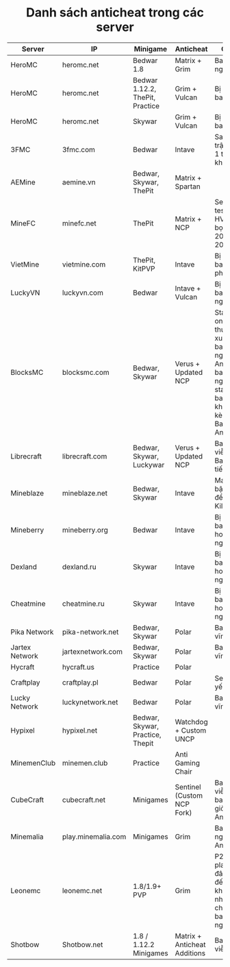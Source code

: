 <div align="center">
  <h1>Danh sách anticheat trong các server</h1>
</div>


| Server         | IP                 | Minigame                         | Anticheat                    | Chú ý                                                                                                                      |
| -------------- | ------------------ | -------------------------------- | ---------------------------- | -------------------------------------------------------------------------------------------------------------------------- |
| HeroMC         | heromc.net         | Bedwar 1.8                       | Matrix + Grim                | Ban IP 7 ngày                                                                                                              |
| HeroMC         | heromc.net         | Bedwar 1.12.2, ThePit, Practice  | Grim + Vulcan                | Bị kick ăn ban 1 giờ                                                                                                       |
| HeroMC         | heromc.net         | Skywar                           | Grim + Vulcan                | Bị kick ăn ban 1 giờ                                                                                                       |
| 3FMC           | 3fmc.com           | Bedwar                           | Intave                       | Sau 2 trận thay 1 tài khoản                                                                                                |
| AEMine         | aemine.vn          | Bedwar, Skywar, ThePit           | Matrix + Spartan             |
| MineFC         | minefc.net         | ThePit                           | Matrix + NCP                 | Server test trình HVH của bọn 2014-2015                                                                                    |
| VietMine       | vietmine.com       | ThePit, KitPVP                   | Intave                       | Bị kick ăn ban 20 phút                                                                                                     |
| LuckyVN        | luckyvn.com        | Bedwar                           | Intave + Vulcan              | Bị kick ăn ban 1 ngày                                                                                                      |
| BlocksMC       | blocksmc.com       | Bedwar, Skywar                   | Verus + Updated NCP          | Staff online thường xuyên, bị ban 1 ngày với Anticheat, ban 7 ngày với staff, bị ban tài khoản kèm thêm Ban IP, có AntiVPN |
| Librecraft     | librecraft.com     | Bedwar, Skywar, Luckywar         | Verus + Updated NCP          | Ban vĩnh viễn + Ban IP 6 tiếng                                                                                             |
| Mineblaze      | mineblaze.net      | Bedwar, Skywar                   | Intave                       | Matrix chỉ bật Bot để check KillAura                                                                                       |
| Mineberry      | mineberry.org      | Bedwar                           | Intave                       | Bị kick ăn ban 6 giờ hoặc 1 ngày                                                                                           |
| Dexland        | dexland.ru         | Skywar                           | Intave                       | Bị kick ăn ban 6 giờ hoặc 1 ngày                                                                                           |
| Cheatmine      | cheatmine.ru       | Skywar                           | Intave                       | Bị kick ăn ban 6 giờ hoặc 1 ngày                                                                                           |
| Pika Network   | pika-network.net   | Bedwar, Skywar                   | Polar                        | Ban IP vĩnh viễn                                                                                                           |
| Jartex Network | jartexnetwork.com  | Bedwar, Skywar                   | Polar                        | Ban IP vĩnh viễn                                                                                                           |
| Hycraft        | hycraft.us         | Practice                         | Polar                        |                                                                                                                            |
| Craftplay      | craftplay.pl       | Bedwar                           | Polar                        | Setting yếu                                                                                                                |
| Lucky Network  | luckynetwork.net   | Bedwar                           | Polar                        | Ban IP vĩnh viễn                                                                                                           |
| Hypixel        | hypixel.net        | Bedwar, Skywar, Practice, Thepit | Watchdog	+ Custom UNCP       |
| MinemenClub    | minemen.club       | Practice                         | Anti Gaming Chair            |                                                                                                                            |
| CubeCraft      | cubecraft.net      | Minigames                        | Sentinel (Custom NCP Fork)   | Ban vĩnh viễn + ban IP 24 giờ + AntiVPN                                                                                    |
| Minemalia      | play.minemalia.com | Minigames                        | Grim                         | Ban IP 30 ngày + AntiVPN                                                                                                   |
| Leonemc        | leonemc.net        | 1.8/1.9+ PVP                     | Grim                         | P2W, player ở đây ngu đến mức không nhận ra cheater, ban 15 ngày                                                           |
| Shotbow        | Shotbow.net        | 1.8 / 1.12.2 Minigames           | Matrix + Anticheat Additions | Ban vĩnh viễn                                                                                                              |
